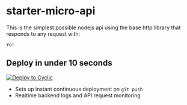 # starter-micro-api

This is the simplest possible nodejs api using the base http library that responds to any request with:

```
Yo!
```

## Deploy in under 10 seconds

[![Deploy to Cyclic](https://deploy.cyclic.app/button.svg)](https://deploy.cyclic.app/)

- Sets up instant continuous deployment on `git push`
- Realtime backend logs and API request monitoring
